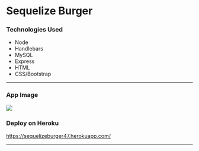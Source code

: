 # Sequelize Burger
### Technologies Used
- Node
- Handlebars
- MySQL
- Express
- HTML
- CSS/Bootstrap
---
### App Image
![]("../assets/img/burger.png")

### Deploy on Heroku
https://sequelizeburger47.herokuapp.com/


---
